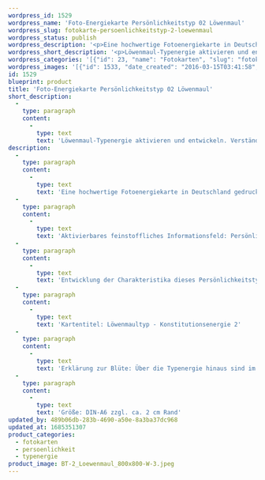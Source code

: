 ```yaml
---
wordpress_id: 1529
wordpress_name: 'Foto-Energiekarte Persönlichkeitstyp 02 Löwenmaul'
wordpress_slug: fotokarte-persoenlichkeitstyp-2-loewenmaul
wordpress_status: publish
wordpress_description: '<p>Eine hochwertige Fotoenergiekarte in Deutschland gedruckt und in Handarbeit laminiert.  Sie ist in Postkartengröße (DIN-A6) oder kleiner gut zu transportieren und kann auch auf den Körper aufgelegt werden.</p><p>Aktivierbares feinstoffliches Informationsfeld: Persönlichkeitsenergie eines Löwenmaul-Typs: Unterhaltend, sprühend, kraftvoll, wechselhaft, lustig.</p><p>Entwicklung der Charakteristika dieses Persönlichkeitstyps. Stärkung der entsprechenden Persönlichkeit mit ihrer besonderen Energiequalität. Ausgleich und Veränderung ungünstiger Zustände innerhalb einer Person, die aufgrund dieser Konstitution entstanden sind. Annahme und Verständnis für einen Menschen mit dieser Persönlichkeitsenergie. Eine Stärkung der eigenen Persönlichkeitsenergie sowie die Beschäftigung mit der Energie anderer Persönlichkeiten kann insgesamt das eigene Selbstbewusstsein stärken.<br />Kartentitel: Löwenmaultyp - Konstitutionsenergie 2</p><p>Erklärung zur Blüte: Über die Typenergie hinaus sind im Energiefeld dieser Blüte in besonderem Maße u.a. elveden-energetisch vorhanden: Sonnige Lebensfreude, Zartheit, Unabhängigkeit.</p><p>Größe: DIN-A6 zzgl. ca. 2 cm Rand<br />Andere Formate sind individuell für Sie innerhalb weniger Tage herstellbar. Bitte kontaktieren Sie uns hierfür unter <a href="mailto:info@elvedenverlag.de">info@elvedenverlag.de</a>.</p><p>Anwendungshinweise</p>'
wordpress_short_description: '<p>Löwenmaul-Typenergie aktivieren und entwickeln. Verständnis für diese Typenergie gewinnen (&#8222;unterhaltend, sprühend, kraftvoll, wechselhaft, lustig&#8220;)<br /><em>Hinweis: Das Wasserzeichen „Elveden Verlag Energiebild“ wird nicht mit gedruckt</em></p>'
wordpress_categories: '[{"id": 23, "name": "Fotokarten", "slug": "fotokarten"}, {"id": 37, "name": "Pers\u00f6nlichkeit", "slug": "persoenlichkeit"}, {"id": 90, "name": "Typenergie", "slug": "typenergie"}]'
wordpress_images: '[{"id": 1533, "date_created": "2016-03-15T03:41:58", "date_created_gmt": "2016-03-15T01:41:58", "date_modified": "2016-03-15T03:41:58", "date_modified_gmt": "2016-03-15T01:41:58", "src": "https://my.feenbaum.de/wp-content/uploads/2016/03/BT-2_Loewenmaul_800x800-W-3.jpeg", "name": "BT-2_Loewenmaul_800x800-W", "alt": ""}]'
id: 1529
blueprint: product
title: 'Foto-Energiekarte Persönlichkeitstyp 02 Löwenmaul'
short_description:
  -
    type: paragraph
    content:
      -
        type: text
        text: 'Löwenmaul-Typenergie aktivieren und entwickeln. Verständnis für diese Typenergie gewinnen (''unterhaltend, sprühend, kraftvoll, wechselhaft, lustig'')'
description:
  -
    type: paragraph
    content:
      -
        type: text
        text: 'Eine hochwertige Fotoenergiekarte in Deutschland gedruckt und in Handarbeit laminiert.  Sie ist in Postkartengröße (DIN-A6) oder kleiner gut zu transportieren und kann auch auf den Körper aufgelegt werden.'
  -
    type: paragraph
    content:
      -
        type: text
        text: 'Aktivierbares feinstoffliches Informationsfeld: Persönlichkeitsenergie eines Löwenmaul-Typs: Unterhaltend, sprühend, kraftvoll, wechselhaft, lustig.'
  -
    type: paragraph
    content:
      -
        type: text
        text: 'Entwicklung der Charakteristika dieses Persönlichkeitstyps. Stärkung der entsprechenden Persönlichkeit mit ihrer besonderen Energiequalität. Ausgleich und Veränderung ungünstiger Zustände innerhalb einer Person, die aufgrund dieser Konstitution entstanden sind. Annahme und Verständnis für einen Menschen mit dieser Persönlichkeitsenergie. Eine Stärkung der eigenen Persönlichkeitsenergie sowie die Beschäftigung mit der Energie anderer Persönlichkeiten kann insgesamt das eigene Selbstbewusstsein stärken.'
  -
    type: paragraph
    content:
      -
        type: text
        text: 'Kartentitel: Löwenmaultyp - Konstitutionsenergie 2'
  -
    type: paragraph
    content:
      -
        type: text
        text: 'Erklärung zur Blüte: Über die Typenergie hinaus sind im Energiefeld dieser Blüte in besonderem Maße u.a. elveden-energetisch vorhanden: Sonnige Lebensfreude, Zartheit, Unabhängigkeit.'
  -
    type: paragraph
    content:
      -
        type: text
        text: 'Größe: DIN-A6 zzgl. ca. 2 cm Rand'
updated_by: 489b06db-283b-4690-a50e-8a3ba37dc968
updated_at: 1685351307
product_categories:
  - fotokarten
  - persoenlichkeit
  - typenergie
product_image: BT-2_Loewenmaul_800x800-W-3.jpeg
---
```

